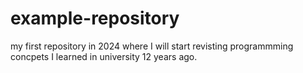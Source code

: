 # example-repository
my first repository in 2024 where I will start revisting programmming concpets I learned in university 12 years ago.

